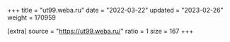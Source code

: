 +++
title = "ut99.weba.ru"
date = "2022-03-22"
updated = "2023-02-26"
weight = 170959

[extra]
source = "https://ut99.weba.ru/"
ratio = 1
size = 167
+++
